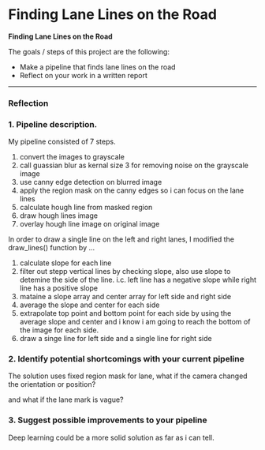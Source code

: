 # **Finding Lane Lines on the Road** 


**Finding Lane Lines on the Road**

The goals / steps of this project are the following:
* Make a pipeline that finds lane lines on the road
* Reflect on your work in a written report


[//]: # (Image References)

[image1]: ./examples/grayscale.jpg "Grayscale"

---

### Reflection

### 1. Pipeline description.

My pipeline consisted of 7 steps. 
1. convert the images to grayscale
2. call guassian blur as kernal size 3 for removing noise on the grayscale image
3. use canny edge detection on blurred image
4. apply the region mask on the canny edges so i can focus on the lane lines
5. calculate hough line from masked region
6. draw hough lines image
7. overlay hough line image on original image

In order to draw a single line on the left and right lanes, I modified the draw_lines() function by ...

1. calculate slope for each line
2. filter out stepp vertical lines by checking slope, also use slope to detemine the side of the line. i.c. left line has a negative slope while right line has a positive slope
3. mataine a slope array and center array for left side and right side
4. average the slope and center for each side
5. extrapolate top point and bottom point for each side by using the average slope and center and i know i am going to reach the bottom of the image for each side.
6. draw a singe line for left side and a single line for right side

### 2. Identify potential shortcomings with your current pipeline


The solution uses fixed region mask for lane, what if the camera changed the orientation or position?

and what if the lane mark is vague?


### 3. Suggest possible improvements to your pipeline

Deep learning could be a more solid solution as far as i can tell.
